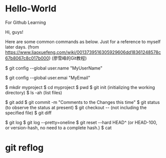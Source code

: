 # Hello-World
For Github  Learning

Hi, guys!

Here are some common commands as below.
Just for a reference to myself later days.
(from https://www.liaoxuefeng.com/wiki/0013739516305929606dd18361248578c67b8067c8c017b000)
(廖雪峰的Git教程)

$ git config --global user.name "MyUserName"

$ git config --global user.emai "MyEmail"

$ mkdir myproject
$ cd myproject
$ pwd
$ git init    (initializing the working directory)
$ ls -ah      (list files)

$ git add <filename>
$ git commit -m "Comments to the Changes this time"
$ git status   (to observe the status at present)
$ git checkout -- <filename>     (not including the specified file)
$ git diff <filename>
  
$ git log
$ git log --pretty=oneline
$ git reset --hard HEAD^  (or HEAD-100, or version-hash, no need to a complete hash.)
$ cat <filename>
# git reflog

